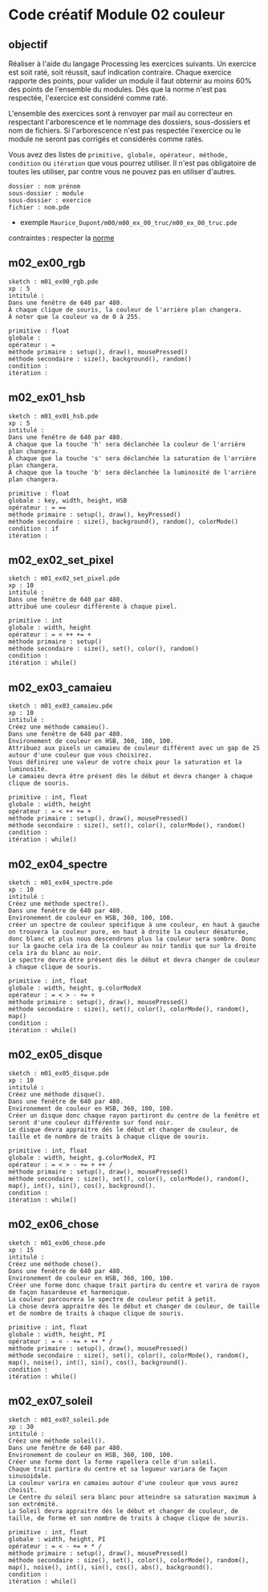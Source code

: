 # Code créatif Module 02 couleur

## objectif
Réaliser à l'aide du langage Processing les exercices suivants.
Un exercice est soit raté, soit réussit, sauf indication contraire.
Chaque exercice rapporte des points, pour valider un module il faut obternir au moins 60% des points de l'ensemble du modules.
Dés que la norme n'est pas respectée, l'exercice est considéré comme raté.

L'ensemble des exercices sont à renvoyer par mail au correcteur en respectant l'arborescence et le nommage des dossiers, sous-dossiers et nom de fichiers. Si l'arborescence n'est pas respectée l'exercice ou le module ne seront pas corrigés et considérés comme ratés.

Vous avez des listes de `primitive, globale, opérateur, méthode, condition` ou `itération` que vous pourrez utiliser. Il n'est pas obligatoire de toutes les utiliser, par contre vous ne pouvez pas en utiliser d'autres.
```
dossier : nom prénom
sous-dossier : module
sous-dossier : exercice
fichier : nom.pde
```

* exemple `Maurice_Dupont/m00/m00_ex_00_truc/m00_ex_00_truc.pde`

contraintes : 
respecter la [norme](https://github.com/StanLepunK/La-Voie-du-Code/blob/master/norme_voie_du_code.md)

## m02_ex00_rgb
```
sketch : m01_ex00_rgb.pde
xp : 5
intitulé :
Dans une fenêtre de 640 par 480.
À chaque clique de souris, la couleur de l'arrière plan changera.
À noter que la couleur va de 0 à 255.
```
```
primitive : float
globale : 
opérateur : =
méthode primaire : setup(), draw(), mousePressed()
méthode secondaire : size(), background(), random()
condition :
itération :
```

## m02_ex01_hsb
```
sketch : m01_ex01_hsb.pde
xp : 5
intitulé :
Dans une fenêtre de 640 par 480.
À chaque que la touche 'h' sera déclanchée la couleur de l'arrière plan changera.
À chaque que la touche 's' sera déclanchée la saturation de l'arrière plan changera.
À chaque que la touche 'b' sera déclanchée la luminosité de l'arrière plan changera.
```
```
primitive : float
globale : key, width, height, HSB
opérateur : = ==
méthode primaire : setup(), draw(), keyPressed()
méthode secondaire : size(), background(), random(), colorMode()
condition : if
itération :
```

## m02_ex02_set_pixel
```
sketch : m01_ex02_set_pixel.pde
xp : 10
intitulé :
Dans une fenêtre de 640 par 480.
attribué une couleur différente à chaque pixel.
```
```
primitive : int
globale : width, height
opérateur : = < ++ += +
méthode primaire : setup()
méthode secondaire : size(), set(), color(), random()
condition :
itération : while()
```

## m02_ex03_camaieu
```
sketch : m01_ex03_camaieu.pde
xp : 10
intitulé :
Créez une méthode camaieu().
Dans une fenêtre de 640 par 480.
Environement de couleur en HSB, 360, 100, 100.
Attribuez aux pixels un camaieu de couleur différent avec un gap de 25 autour d'une couleur que vous choisirez.
Vous définirez une valeur de votre choix pour la saturation et la luminosité.
Le camaieu devra être présent dès le début et devra changer à chaque clique de souris.
```
```
primitive : int, float
globale : width, height
opérateur : = < ++ += +
méthode primaire : setup(), draw(), mousePressed()
méthode secondaire : size(), set(), color(), colorMode(), random()
condition :
itération : while()
```
## m02_ex04_spectre
```
sketch : m01_ex04_spectre.pde
xp : 10
intitulé :
Créez une méthode spectre().
Dans une fenêtre de 640 par 480.
Environement de couleur en HSB, 360, 100, 100.
créer un spectre de couleur spécifique à une couleur, en haut à gauche on trouvera la couleur pure, en haut à droite la couleur désaturée, donc blanc et plus nous descendrons plus la couleur sera sombre. Donc sur la gauche cela ira de la couleur au noir tandis que sur la droite cela ira du blanc au noir.
Le spectre devra être présent dès le début et devra changer de couleur à chaque clique de souris.
```
```
primitive : int, float
globale : width, height, g.colorModeX
opérateur : = < > - += +
méthode primaire : setup(), draw(), mousePressed()
méthode secondaire : size(), set(), color(), colorMode(), random(), map()
condition :
itération : while()
```

## m02_ex05_disque
```
sketch : m01_ex05_disque.pde
xp : 10
intitulé :
Créez une méthode disque().
Dans une fenêtre de 640 par 480.
Environement de couleur en HSB, 360, 100, 100.
Créer un disque donc chaque rayon partiront du centre de la fenêtre et seront d'une couleur différente sur fond noir.
Le disque devra appraitre dés le début et changer de couleur, de taille et de nombre de traits à chaque clique de souris.
```
```
primitive : int, float
globale : width, height, g.colorModeX, PI
opérateur : = < > - += + ++ / 
méthode primaire : setup(), draw(), mousePressed()
méthode secondaire : size(), set(), color(), colorMode(), random(), map(), int(), sin(), cos(), background().
condition :
itération : while()
```

## m02_ex06_chose
```
sketch : m01_ex06_chose.pde
xp : 15
intitulé :
Créez une méthode chose().
Dans une fenêtre de 640 par 480.
Environement de couleur en HSB, 360, 100, 100.
Créer une forme donc chaque trait partira du centre et varira de rayon de façon hasardeuse et harmonique. 
La couleur parcourera le spectre de couleur petit à petit.
La chose devra appraitre dés le début et changer de couleur, de taille et de nombre de traits à chaque clique de souris.
```
```
primitive : int, float
globale : width, height, PI
opérateur : = < - += + ++ * /
méthode primaire : setup(), draw(), mousePressed()
méthode secondaire : size(), set(), color(), colorMode(), random(), map(), noise(), int(), sin(), cos(), background().
condition :
itération : while()
```

## m02_ex07_soleil
```
sketch : m01_ex07_soleil.pde
xp : 30
intitulé :
Créez une méthode soleil().
Dans une fenêtre de 640 par 480.
Environement de couleur en HSB, 360, 100, 100.
Créer une forme dont la forme rapellera celle d'un soleil.
Chaque trait partira du centre et sa logueur variara de façon sinusoidale. 
La couleur varira en camaieu autour d'une couleur que vous aurez choisit.
Le Centre du soleil sera blanc pour atteindre sa saturation maximum à son extrémité.
La Soleil devra appraitre dés le début et changer de couleur, de taille, de forme et son nombre de traits à chaque clique de souris.
```
```
primitive : int, float
globale : width, height, PI
opérateur : = < - += + * /
méthode primaire : setup(), draw(), mousePressed()
méthode secondaire : size(), set(), color(), colorMode(), random(), map(), noise(), int(), sin(), cos(), abs(), background().
condition :
itération : while()
```



